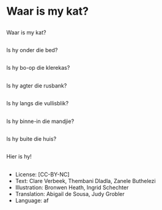 # Waar is my kat?

##
Waar is my kat?

##
Is hy onder die bed?

##
Is hy bo-op die klerekas?

##
Is hy agter die rusbank?

##
Is hy langs die vullisblik?

##
Is hy binne-in die mandjie?

##
Is hy buite die huis?

##
Hier is hy!

##
* License: [CC-BY-NC]
* Text: Clare Verbeek, Thembani Dladla, Zanele Buthelezi
* Illustration: Bronwen Heath, Ingrid Schechter
* Translation: Abigail de Sousa, Judy Grobler
* Language: af
